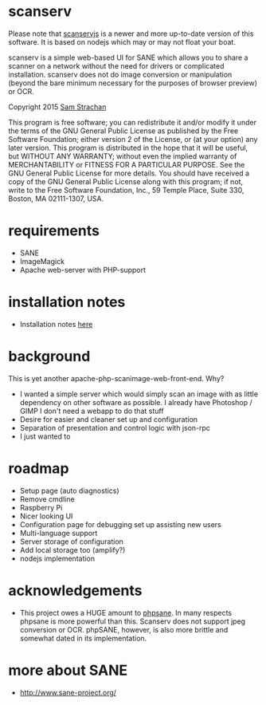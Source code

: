 # scanserv
Please note that [scanservjs](https://github.com/sbs20/scanservjs) is a newer
and more up-to-date version of this software. It is based on nodejs which may
or may not float your boat.

scanserv is a simple web-based UI for SANE which allows you to share a scanner
on a network without the need for drivers or complicated installation. scanserv
does not do image conversion or manipulation (beyond the bare minimum necessary
for the purposes of browser preview) or OCR.

Copyright 2015	[Sam Strachan](https://github.com/sbs20)

This program is free software; you can redistribute it and/or modify it under
the terms of the GNU General Public License as published by the Free Software
Foundation; either version 2 of the License, or (at your option) any later
version.
This program is distributed in the hope that it will be useful, but
WITHOUT ANY WARRANTY; without even the implied warranty of MERCHANTABILITY or
FITNESS FOR A PARTICULAR PURPOSE. See the GNU General Public License for more
details.
You should have received a copy of the GNU General Public License along
with this program; if not, write to the Free Software Foundation, Inc., 59
Temple Place, Suite 330, Boston, MA 02111-1307, USA.

# requirements
  * SANE
  * ImageMagick
  * Apache web-server with PHP-support

# installation notes
 * Installation notes [here](install.md)

# background
This is yet another apache-php-scanimage-web-front-end. Why?

 * I wanted a simple server which would simply scan an image with as little
   dependency on other software as possible. I already have Photoshop / GIMP
   I don't need a webapp to do that stuff
 * Desire for easier and cleaner set up and configuration
 * Separation of presentation and control logic with json-rpc
 * I just wanted to

# roadmap
 * Setup page (auto diagnostics)
 * Remove cmdline
 * Raspberry Pi 
 * Nicer looking UI
 * Configuration page for debugging set up assisting new users
 * Multi-language support
 * Server storage of configuration
 * Add local storage too (amplify?)
 * nodejs implementation

# acknowledgements
 * This project owes a HUGE amount to [phpsane](http://sourceforge.net/projects/phpsane/).
   In many respects phpsane is more powerful than this. Scanserv does not support jpeg
   conversion or OCR. phpSANE, however, is also more brittle and somewhat dated in its
   implementation. 
   
# more about SANE
 * http://www.sane-project.org/